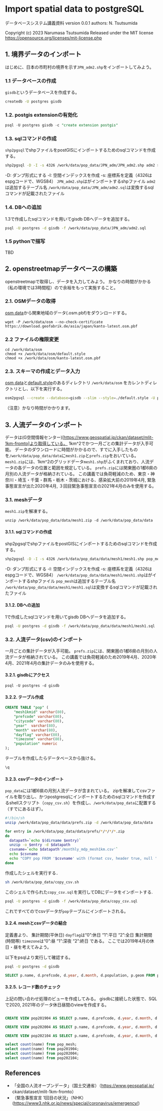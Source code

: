 # Import spatial data to postgreSQL

データベースシステム講義資料
version 0.0.1
authors: N. Tsutsumida

Copyright (c) 2023 Narumasa Tsutsumida
Released under the MIT license
https://opensource.org/licenses/mit-license.php


## 1. 境界データのインポート
はじめに、日本の市町村の境界を示す`JPN_adm2.shp`をインポートしてみよう。

### 1.1 データベースの作成
`gisdb`というデータベースを作成する。
```sh
createdb -U postgres gisdb
```
### 1.2. postgis extensionの有効化
```sql
psql -U postgres gisdb -c "create extension postgis"
```

### 1.3. sqlコマンドの作成
`shp2pgsql`でshpファイルをpostGISにインポートするためのsqlコマンドを作成する。

```sh
shp2pgsql -D -I -s 4326 /work/data/pop_data/JPN_adm/JPN_adm2.shp adm2 > /work/data/pop_data/JPN_adm/adm2.sql
```
-D: ダンプ形式にする
-I: 空間インデックスを作成
-s: 座標系を定義（4326はespgコードで、WGS84）
`JPN_adm2.shp`はがインポートするshpファイル
`adm2`は追加するテーブル名
`/work/data/pop_data/JPN_adm/adm2.sql`は変換するsqlコマンドが記載されたファイル

### 1.4. DBへの追加
1.3で作成したsqlコマンドを用いてgisdb DBへデータを追加する。

```sh
psql -U postgres -d gisdb -f /work/data/pop_data/JPN_adm/adm2.sql
```

### 1.5 pythonで描写
TBD

## 2. openstreetmapデータベースの構築
openstreetmapで取得し、データを入力してみよう。
かなりの時間がかかる（私の環境では3時間程）ので余裕をもって実施すること。
### 2.1. OSMデータの取得
[osm data](http://download.geofabrik.de/asia/japan.html)から関東地域のデータ(.osm.pbf)をダウンロードする。
```
wget -P /work/data/osm --no-check-certificate https://download.geofabrik.de/asia/japan/kanto-latest.osm.pbf
```

### 2.2 ファイルの権限変更
```
cd /work/data/osm
chmod +x /work/data/osm/default.style
chmod +x /work/data/osm/kanto-latest.osm.pbf
```

### 2.3. スキーマの作成とデータ入力
[osm data](http://download.geofabrik.de/asia/japan.html)と[default.style](https://learnosm.org/files/default.style)のあるディレクトリ `/work/data/osm` をカレントディレクトリとし、以下を実行する。

```sh
osm2pgsql --create --database=gisdb --slim --style=./default.style -U postgres -H localhost ./kanto-latest.osm.pbf
```
（注意）かなり時間がかかります。


## 3. 人流データのインポート

データは(G空間情報センター)[https://www.geospatial.jp/ckan/dataset/mlit-1km-fromto]より取得している。
1km^2でかつ一月ごとの集計データが入手可能。
データのダウンロードに時間がかかるので、すでに入手したものを`/work/data/pop_data/data`に`mesh1.zip`と`prefs.zip`をおいている。
`mesh1.zip`には、1km^2のグリッドデータ`mesh1.shp`がふくまれており、人流データの各データの位置と範囲を規定している。
`prefs.zip`には関東圏の1都6県の月別の人流データが格納されている。
この講義では負荷軽減のため、東京・神奈川・埼玉・千葉・群馬・栃木・茨城における、感染拡大前の2019年4月, 緊急事態宣言が出た2020年4月, ３回目緊急事態宣言の2021年4月のみを使用する。

### 3.1. meshデータ
`mesh1.zip`を解凍する。

```
unzip /work/data/pop_data/data/mesh1.zip -d /work/data/pop_data/data
```

#### 3.1.1. sqlコマンドの作成
shp2pgsqlでshpファイルをpostGISにインポートするためのsqlコマンドを作成する。

```sh
shp2pgsql -D -I -s 4326 /work/data/pop_data/data/mesh1/mesh1.shp pop_mesh > /work/data/pop_data/data/mesh1/mesh1.sql
```
-D: ダンプ形式にする
-I: 空間インデックスを作成
-s: 座標系を定義（4326はespgコードで、WGS84）
`/work/data/pop_data/data/mesh1/mesh1.shp`はがインポートするshpファイル
`pop_mesh`は追加するテーブル名
`/work/data/pop_data/data/mesh1/mesh1.sql`は変換するsqlコマンドが記載されたファイル

#### 3.1.2. DBへの追加
1で作成したsqlコマンドを用いてgisdb DBへデータを追加する。

```sh
psql -U postgres -d gisdb -f /work/data/pop_data/data/mesh1/mesh1.sql
```

### 3.2. 人流データ(csv)のインポート
一月ごとの集計データが入手可能。
`prefs.zip`には、関東圏の1都6県の月別の人流データが格納されている。
この講義では負荷軽減のため2019年4月、2020年4月、2021年4月の集計データのみを使用する。

#### 3.2.1. gisdbにアクセス
```
psql -U postgres -d gisdb
```

#### 3.2.2. テーブル作成
```sql
CREATE TABLE "pop" (
    "mesh1kmid" varchar(80),
    "prefcode" varchar(80),
    "citycode" varchar(80),
    "year"  varchar(80),
    "month" varchar(80),
    "dayflag" varchar(80),
    "timezone" varchar(80),
    "population" numeric
);

```
テーブルを作成したらデータベースから抜ける。
```sql
\q
```
#### 3.2.3. csvデータのインポート
`pop_data`には1都6県の月別人流データが含まれている。
zipを解凍してcsvファイルを取り出し、かつpostgresqlにインポートするためのsqlコマンドを作成するshellスクリプト（`copy_csv.sh`）を作成し、`/work/data/pop_data`に配置する（すでにあるはず）。


```sh
#!/bin/sh
unzip /work/data/pop_data/data/prefs.zip -d /work/data/pop_data/data

for entry in /work/data/pop_data/data/prefs/*/*/*/*.zip
do
  datapath=`echo $(dirname $entry)`
  unzip -o $entry -d $datapath
  csvname=`echo $datapath'/monthly_mdp_mesh1km.csv'`
  echo $csvname
  echo "COPY pop FROM '$csvname' with (format csv, header true, null '', force_null(population));" >> /work/data/pop_data/copy_csv.sql
done

```
作成したシェルを実行する．
```sh
sh /work/data/pop_data/copy_csv.sh
```

このシェルで作られた`copy_csv.sql`を実行してDBにデータをインポートする.
```sh
psql -U postgres -d gisdb -f /work/data/pop_data/copy_csv.sql
```

これですべてのでcsvデータが`pop`テーブルにインポートされる。

#### 3.2.4. meshとcsvデータの結合
定義書より、
集計期間(平休日) `dayflag`は“0”:休日 “1”:平日 “2”:全日
集計期間(時間帯) `timezone`は“0”:昼 “1”:深夜 “2”:終日
である。
ここでは2019年4月の休日・昼を考えてみよう。

以下をpsqlより実行して確認する。

```sh
psql -U postgres -d gisdb
```
```sql
SELECT p.name, d.prefcode, d.year, d.month, d.population, p.geom FROM pop AS d INNER JOIN pop_mesh AS p ON p.name = d.mesh1kmid WHERE d.dayflag='0' AND d.timezone='0' AND d.year='2019';

```

#### 3.2.5. レコード数のチェック
上記の問い合わせ処理のビューを作成してみる。
gisdbに接続した状態で、SQLで2020, 2021年のデータ休日昼間のviewを作成する。
 ```sql

CREATE VIEW pop201904 AS SELECT p.name, d.prefcode, d.year, d.month, d.population, p.geom FROM pop AS d INNER JOIN pop_mesh AS p ON p.name = d.mesh1kmid WHERE d.dayflag='0' AND d.timezone='0' AND d.year='2019';

CREATE VIEW pop202004 AS SELECT p.name, d.prefcode, d.year, d.month, d.population, p.geom FROM pop AS d INNER JOIN pop_mesh AS p ON p.name = d.mesh1kmid WHERE d.dayflag='0' AND d.timezone='0' AND d.year='2020';

CREATE VIEW pop202104 AS SELECT p.name, d.prefcode, d.year, d.month, d.population, p.geom FROM pop AS d INNER JOIN pop_mesh AS p ON p.name = d.mesh1kmid WHERE d.dayflag='0' AND d.timezone='0' AND d.year='2021';

```

```sql
select count(name) from pop_mesh;
select count(name) from pop201904;
select count(name) from pop202004;
select count(name) from pop202104;
```

## References
- 「全国の人流オープンデータ」（国土交通省）（https://www.geospatial.jp/ ckan/dataset/mlit-1km-fromto）
- （緊急事態宣言 1回目の状況」（NHK）(https://www3.nhk.or.jp/news/special/coronavirus/emergency/)
